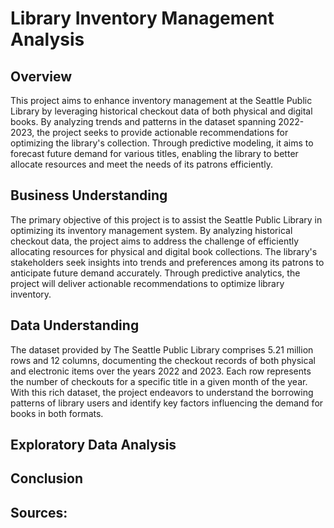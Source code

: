 # Library Inventory Management Analysis

## Overview
This project aims to enhance inventory management at the Seattle Public Library by leveraging historical checkout data of both physical and digital books. By analyzing trends and patterns in the dataset spanning 2022-2023, the project seeks to provide actionable recommendations for optimizing the library's collection. Through predictive modeling, it aims to forecast future demand for various titles, enabling the library to better allocate resources and meet the needs of its patrons efficiently.

## Business Understanding
The primary objective of this project is to assist the Seattle Public Library in optimizing its inventory management system. By analyzing historical checkout data, the project aims to address the challenge of efficiently allocating resources for physical and digital book collections. The library's stakeholders seek insights into trends and preferences among its patrons to anticipate future demand accurately. Through predictive analytics, the project will deliver actionable recommendations to optimize library inventory.

## Data Understanding
The dataset provided by The Seattle Public Library comprises 5.21 million rows and 12 columns, documenting the checkout records of both physical and electronic items over the years 2022 and 2023. Each row represents the number of checkouts for a specific title in a given month of the year. With this rich dataset, the project endeavors to understand the borrowing patterns of library users and identify key factors influencing the demand for books in both formats.

## Exploratory Data Analysis


## Conclusion


## Sources:

